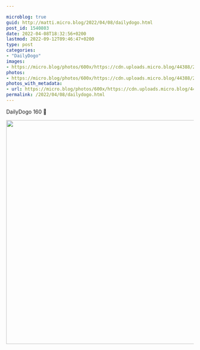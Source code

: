 ```yaml
---

microblog: true
guid: http://matti.micro.blog/2022/04/08/dailydogo.html
post_id: 1540803
date: 2022-04-08T18:32:56+0200
lastmod: 2022-09-12T09:46:47+0200
type: post
categories:
- "DailyDogo"
images:
- https://micro.blog/photos/600x/https://cdn.uploads.micro.blog/44388/2022/e91c353138.jpg
photos:
- https://micro.blog/photos/600x/https://cdn.uploads.micro.blog/44388/2022/e91c353138.jpg
photos_with_metadata:
- url: https://micro.blog/photos/600x/https://cdn.uploads.micro.blog/44388/2022/e91c353138.jpg
permalink: /2022/04/08/dailydogo.html
---
```

DailyDogo 160 🐶

<img src="https://micro.blog/photos/600x/https://blog.martin-haehnel.de/uploads/2022/e91c353138.jpg" width="600" height="600" alt="" />
